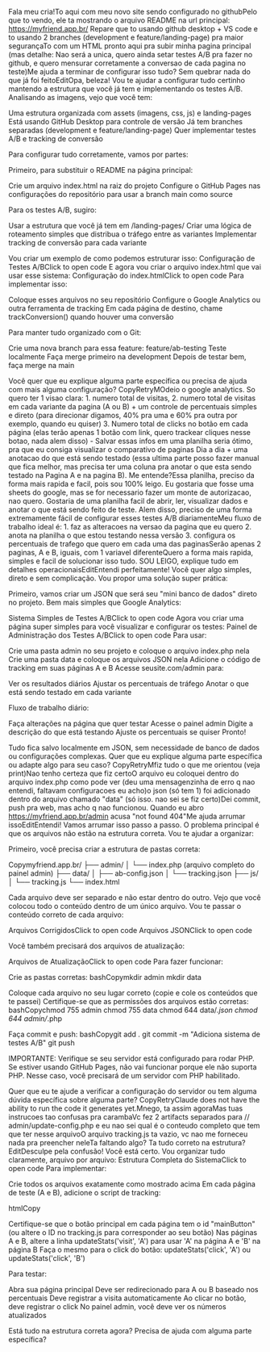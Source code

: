 Fala meu cria!To aqui com meu novo site sendo configurado no githubPelo que to vendo, ele ta mostrando o arquivo README na url principal: https://myfriend.app.br/ Repare que to usando github desktop + VS code e to usando 2 branches (development e feature/landing-page) pra maior segurançaTo com um HTML pronto aqui pra subir minha pagina principal (mas detalhe: Nao será a unica, quero ainda setar testes A/B pra fazer no github, e quero mensurar corretamente a conversao de cada pagina no teste)Me ajuda a terminar de configurar isso tudo? Sem quebrar nada do que já foi feitoEditOpa, beleza! Vou te ajudar a configurar tudo certinho mantendo a estrutura que você já tem e implementando os testes A/B.
Analisando as imagens, vejo que você tem:

Uma estrutura organizada com assets (imagens, css, js) e landing-pages
Está usando GitHub Desktop para controle de versão
Já tem branches separadas (development e feature/landing-page)
Quer implementar testes A/B e tracking de conversão

Para configurar tudo corretamente, vamos por partes:

Primeiro, para substituir o README na página principal:

Crie um arquivo index.html na raiz do projeto
Configure o GitHub Pages nas configurações do repositório para usar a branch main como source


Para os testes A/B, sugiro:

Usar a estrutura que você já tem em /landing-pages/
Criar uma lógica de roteamento simples que distribua o tráfego entre as variantes
Implementar tracking de conversão para cada variante



Vou criar um exemplo de como podemos estruturar isso:
Configuração de Testes A/BClick to open code
E agora vou criar o arquivo index.html que vai usar esse sistema:
Configuração do index.htmlClick to open code
Para implementar isso:

Coloque esses arquivos no seu repositório
Configure o Google Analytics ou outra ferramenta de tracking
Em cada página de destino, chame trackConversion() quando houver uma conversão

Para manter tudo organizado com o Git:

Crie uma nova branch para essa feature: feature/ab-testing
Teste localmente
Faça merge primeiro na development
Depois de testar bem, faça merge na main

Você quer que eu explique alguma parte específica ou precisa de ajuda com mais alguma configuração? CopyRetryMOdeio o google analytics. So quero ter 1 visao clara: 1. numero total de visitas, 2. numero total de visitas em cada variante da pagina (A ou B) + um controle de percentuais simples e direto (para direcionar digamos, 40% pra uma e 60% pra outra por exemplo, quando eu quiser) 3. Numero total de clicks no botão em cada página (elas terão apenas 1 botão com link, quero trackear cliques nesse botao, nada alem disso) - Salvar essas infos em uma planilha seria ótimo, pra que eu consiga visualizar o comparativo de paginas Dia a dia + uma anotacao do que está sendo testado (essa ultima parte posso fazer manual que fica melhor, mas precisa ter uma coluna pra anotar o que esta sendo testado na Pagina A e na pagina B). Me entende?Essa planilha, preciso da forma mais rapida e facil, pois sou 100% leigo. Eu gostaria que fosse uma sheets do google, mas se for necessario fazer um monte de autorizacao, nao quero. Gostaria de uma planilha facil de abrir, ler, visualizar dados e anotar o que está sendo feito de teste. Alem disso, preciso de uma forma extremamente fácil de configurar esses testes A/B diariamenteMeu fluxo de trabalho ideal é: 1. faz as alteracoes na versao da pagina que eu quero 2. anota na planilha o que estou testando nessa versão 3. configura os percentuais de trafego que quero em cada uma das paginasSerão apenas 2 paginas, A e B, iguais, com 1 variavel diferenteQuero a forma mais rapida, simples e facil de solucionar isso tudo. SOU LEIGO, explique tudo em detalhes operacionaisEditEntendi perfeitamente! Você quer algo simples, direto e sem complicação. Vou propor uma solução super prática:

Primeiro, vamos criar um JSON que será seu "mini banco de dados" direto no projeto. Bem mais simples que Google Analytics:

Sistema Simples de Testes A/BClick to open code
Agora vou criar uma página super simples para você visualizar e configurar os testes:
Painel de Administração dos Testes A/BClick to open code
Para usar:

Crie uma pasta admin no seu projeto e coloque o arquivo index.php nela
Crie uma pasta data e coloque os arquivos JSON nela
Adicione o código de tracking em suas páginas A e B
Acesse seusite.com/admin para:

Ver os resultados diários
Ajustar os percentuais de tráfego
Anotar o que está sendo testado em cada variante



Fluxo de trabalho diário:

Faça alterações na página que quer testar
Acesse o painel admin
Digite a descrição do que está testando
Ajuste os percentuais se quiser
Pronto!

Tudo fica salvo localmente em JSON, sem necessidade de banco de dados ou configurações complexas.
Quer que eu explique alguma parte específica ou adapte algo para seu caso? CopyRetryMfiz tudo o que me orientou (veja print)Nao tenho certeza que fiz certoO arquivo <!-- admin/index.php --> eu coloquei dentro do arquivo index.php como pode ver (deu uma mensagenzinha de erro q nao entendi, faltavam configuracoes eu acho)o json (só tem 1) foi adicionado dentro do arquivo chamado "data" (só isso. nao sei se fiz certo)Dei commit, push pra web, mas acho q nao funcionou. Quando eu abro https://myfriend.app.br/admin acusa "not found 404"Me ajuda arrumar issoEditEntendi! Vamos arrumar isso passo a passo. O problema principal é que os arquivos não estão na estrutura correta. Vou te ajudar a organizar:

Primeiro, você precisa criar a estrutura de pastas correta:

Copymyfriend.app.br/
├── admin/
│   └── index.php    (arquivo completo do painel admin)
├── data/
│   ├── ab-config.json
│   └── tracking.json
├── js/
│   └── tracking.js
└── index.html

Cada arquivo deve ser separado e não estar dentro do outro. Vejo que você colocou todo o conteúdo dentro de um único arquivo.
Vou te passar o conteúdo correto de cada arquivo:

Arquivos CorrigidosClick to open code
Arquivos JSONClick to open code

Você também precisará dos arquivos de atualização:

Arquivos de AtualizaçãoClick to open code
Para fazer funcionar:

Crie as pastas corretas:
bashCopymkdir admin
mkdir data

Coloque cada arquivo no seu lugar correto (copie e cole os conteúdos que te passei)
Certifique-se que as permissões dos arquivos estão corretas:
bashCopychmod 755 admin
chmod 755 data
chmod 644 data/*.json
chmod 644 admin/*.php

Faça commit e push:
bashCopygit add .
git commit -m "Adiciona sistema de testes A/B"
git push

IMPORTANTE: Verifique se seu servidor está configurado para rodar PHP. Se estiver usando GitHub Pages, não vai funcionar porque ele não suporta PHP. Nesse caso, você precisará de um servidor com PHP habilitado.

Quer que eu te ajude a verificar a configuração do servidor ou tem alguma dúvida específica sobre alguma parte? CopyRetryClaude does not have the ability to run the code it generates yet.Mnego, ta assim agoraMas tuas instrucoes tao confusas pra carambaVc fez 2 artifacts separados para // admin/update-config.php  e eu nao sei qual é o conteudo completo que tem que ter nesse arquivoO arquivo tracking.js ta vazio, vc nao me forneceu nada pra preencher neleTa faltando algo? Ta tudo correto na estrutura?EditDesculpe pela confusão! Você está certo. Vou organizar tudo claramente, arquivo por arquivo:
Estrutura Completa do SistemaClick to open code
Para implementar:

Crie todos os arquivos exatamente como mostrado acima
Em cada página de teste (A e B), adicione o script de tracking:

htmlCopy<script src="/js/tracking.js"></script>

Certifique-se que o botão principal em cada página tem o id "mainButton" (ou altere o ID no tracking.js para corresponder ao seu botão)
Nas páginas A e B, altere a linha updateStats('visit', 'A') para usar 'A' na página A e 'B' na página B
Faça o mesmo para o click do botão: updateStats('click', 'A') ou updateStats('click', 'B')

Para testar:

Abra sua página principal
Deve ser redirecionado para A ou B baseado nos percentuais
Deve registrar a visita automaticamente
Ao clicar no botão, deve registrar o click
No painel admin, você deve ver os números atualizados

Está tudo na estrutura correta agora? Precisa de ajuda com alguma parte específica?